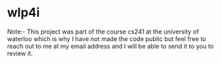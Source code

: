 # wlp4i

Note:- This project was part of the course cs241 at the university of waterloo which is why I have not made the code public but feel free to reach out to me at my email address and I will be able to send it to you to review it.
